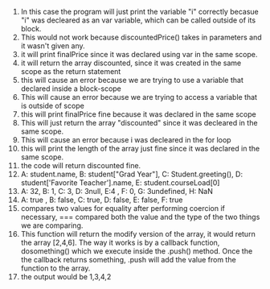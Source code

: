 1. In this case the program will just print the variable "i" correctly becasue "i" was decleared as an var variable, which can be called outside of its block.
2. This would not work because discountedPrice() takes in parameters and it wasn't given any.
3. it will print finalPrice since it was declared using var in the same scope.
4. it will return the array discounted, since it was created in the same scope as the return statement
5. this will cause an error because we are trying to use a variable that declared inside a block-scope 
6. This will cause an error because we are trying to access a variable that is outside of scope
7. this will print finalPrice fine because it was declared in the same scope
8. This will just return the array "discounted" since it was decleared in the same scope.
9. This will cause an error because i was decleared in the for loop
10. this will print the length of the array just fine since it was declared in the same scope.
11. the code will return discounted fine.
12. A: student.name, B: student["Grad Year"], C: Student.greeting(), D: student['Favorite Teacher'].name, E: student.courseLoad[0]
13. A: 32, B: 1, C: 3, D: 3null, E:4 , F: 0, G: 3undefined, H: NaN
14. A: true , B: false, C: true, D: false, E: false, F: true
15. compares two values for equality after performing coercion if necessary, === compared both the value and the type of the two things we are comparing.
17. This function will return the modify version of the array, it would return the array [2,4,6]. The way it works is by a callback function, dosomething() which we execute inside the .push() method. Once the the callback returns something, .push will add the value from the function to the array.
19. the output would be 1,3,4,2